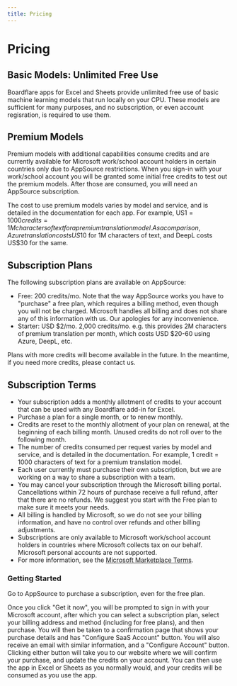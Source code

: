 ```yaml
---
title: Pricing
---
```


# Pricing

## Basic Models: Unlimited Free Use

Boardflare apps for Excel and Sheets provide unlimited free use of basic machine learning models that run locally on your CPU.  These models are sufficient for many purposes, and no subscription, or even account regisration, is required to use them.  

## Premium Models

Premium models with additional capabilities consume credits and are currently available for Microsoft work/school account holders in certain countries only due to AppSource restrictions.  When you sign-in with your work/school account you will be granted some initial free credits to test out the premium models.  After those are consumed, you will need an AppSource subscription.

The cost to use premium models varies by model and service, and is detailed in the documentation for each app.  For example, US$1 = 1000 credits = 1M characters of text for a premium translation model.  As a comparison, Azure translation costs US$10 for 1M characters of text, and DeepL costs US$30 for the same.

## Subscription Plans

The following subscription plans are available on AppSource:

- Free: 200 credits/mo. Note that the way AppSource works you have to "purchase" a free plan, which requires a billing method, even though you will not be charged.  Microsoft handles all billing and does not share any of this information with us.  Our apologies for any inconvenience.
- Starter: USD $2/mo. 2,000 credits/mo.  e.g. this provides 2M characters of premium translation per month, which costs USD $20-60 using Azure, DeepL, etc.

Plans with more credits will become available in the future.  In the meantime, if you need more credits, please contact us.

## Subscription Terms

- Your subscription adds a monthly allotment of credits to your account that can be used with any Boardflare add-in for Excel.
- Purchase a plan for a single month, or to renew monthly.
- Credits are reset to the monthly allotment of your plan on renewal, at the beginning of each billing month. Unused credits do not roll over to the following month.
- The number of credits consumed per request varies by model and service, and is detailed in the documentation. For example, 1 credit = 1000 characters of text for a premium translation model.
- Each user currently must purchase their own subscription, but we are working on a way to share a subscription with a team.
- You may cancel your subscription through the Microsoft billing portal. Cancellations within 72 hours of purchase receive a full refund, after that there are no refunds. We suggest you start with the Free plan to make sure it meets your needs.
- All billing is handled by Microsoft, so we do not see your billing information, and have no control over refunds and other billing adjustments.
- Subscriptions are only available to Microsoft work/school account holders in countries where Microsoft collects tax on our behalf.  Microsoft personal accounts are not supported.
- For more information, see the [Microsoft Marketplace Terms](https://learn.microsoft.com/en-us/legal/marketplace/marketplace-terms).

### Getting Started

Go to AppSource to purchase a subscription, even for the free plan.

Once you click "Get it now", you will be prompted to sign in with your Microsoft account, after which you can select a subscription plan, select your billing address and method (including for free plans), and then purchase.  You will then be taken to a confirmation page that shows your purchase details and has "Configure SaaS Account" button.  You will also receive an email with similar information, and a "Configure Account" button.  Clicking either button will take you to our website where we will confirm your purchase, and update the credits on your account.  You can then use the app in Excel or Sheets as you normally would, and your credits will be consumed as you use the app.